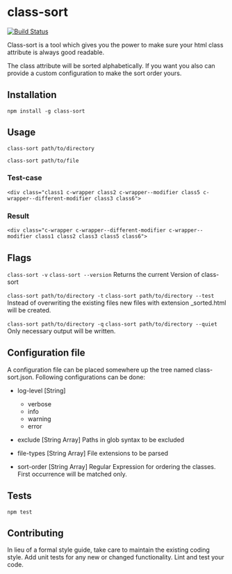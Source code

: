 class-sort
=========
[![Build Status](https://travis-ci.com/wesselbaum/class-sort.svg?branch=master)](https://travis-ci.com/wesselbaum/class-sort)

Class-sort is a tool which gives you the power to make sure your html class attribute is always good readable. 

The class attribute will be sorted alphabetically. If you want you also can provide a custom configuration to make the sort order yours.
 
## Installation

  `npm install -g class-sort`

## Usage

  `class-sort path/to/directory`
  
  `class-sort path/to/file`
### Test-case
  `<div class="class1 c-wrapper class2 c-wrapper--modifier class5 c-wrapper--different-modifier class3 class6">` 
### Result
  `<div class="c-wrapper c-wrapper--different-modifier c-wrapper--modifier class1 class2 class3 class5 class6">` 

## Flags

  `class-sort -v` `class-sort --version` Returns the current Version of class-sort  
  
  `class-sort path/to/directory -t` `class-sort path/to/directory --test` Instead of overwriting the existing files new files with extension _sorted.html will be created.

  `class-sort path/to/directory -q` `class-sort path/to/directory --quiet` Only necessary output will be written.
  
## Configuration file

A configuration file can be placed somewhere up the tree named class-sort.json. Following configurations can be done:

*  log-level [String]
   * verbose
   * info
   * warning
   * error
   
*  exclude [String Array] Paths in glob syntax to be excluded
* file-types [String Array] File extensions to be parsed
* sort-order [String Array] Regular Expression for ordering the classes. First occurrence will be matched only.
  
## Tests

  `npm test`

## Contributing

In lieu of a formal style guide, take care to maintain the existing coding style. Add unit tests for any new or changed functionality. Lint and test your code.